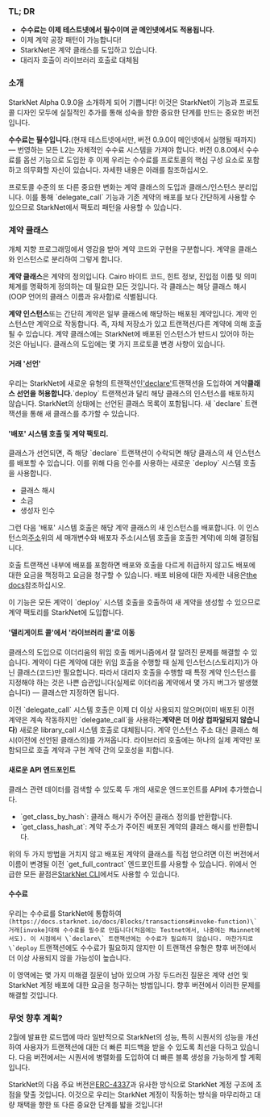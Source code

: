 ### TL; DR

* **수수료는 이제 테스트넷에서 필수이며 곧 메인넷에서도 적용됩니다.**
* 이제 계약 공장 패턴이 가능합니다!
* StarkNet은 계약 클래스를 도입하고 있습니다.
* 대리자 호출이 라이브러리 호출로 대체됨

### 소개

StarkNet Alpha 0.9.0을 소개하게 되어 기쁩니다! 이것은 StarkNet이 기능과 프로토콜 디자인 모두에 실질적인 추가를 통해 성숙을 향한 중요한 단계를 만드는 중요한 버전입니다.

**수수료는 필수입니다.**(현재 테스트넷에서만, 버전 0.9.0이 메인넷에서 실행될 때까지) — 번영하는 모든 L2는 자체적인 수수료 시스템을 가져야 합니다. 버전 0.8.0에서 수수료를 옵션 기능으로 도입한 후 이제 우리는 수수료를 프로토콜의 핵심 구성 요소로 포함하고 의무화할 자신이 있습니다. 자세한 내용은 아래를 참조하십시오.

프로토콜 수준의 또 다른 중요한 변화는 계약 클래스의 도입과 클래스/인스턴스 분리입니다. 이를 통해 \`delegate_call\` 기능과 기존 계약의 배포를 보다 간단하게 사용할 수 있으므로 StarkNet에서 팩토리 패턴을 사용할 수 있습니다.

### 계약 클래스

개체 지향 프로그래밍에서 영감을 받아 계약 코드와 구현을 구분합니다. 계약을 클래스와 인스턴스로 분리하여 그렇게 합니다.

**계약 클래스**은 계약의 정의입니다. Cairo 바이트 코드, 힌트 정보, 진입점 이름 및 의미 체계를 명확하게 정의하는 데 필요한 모든 것입니다. 각 클래스는 해당 클래스 해시(OOP 언어의 클래스 이름과 유사함)로 식별됩니다.

**계약 인스턴스**또는 간단히 계약은 일부 클래스에 해당하는 배포된 계약입니다. 계약 인스턴스만 계약으로 작동합니다. 즉, 자체 저장소가 있고 트랜잭션/다른 계약에 의해 호출될 수 있습니다. 계약 클래스에는 StarkNet에 배포된 인스턴스가 반드시 있어야 하는 것은 아닙니다. 클래스의 도입에는 몇 가지 프로토콜 변경 사항이 있습니다.

#### 거래 '선언'

우리는 StarkNet에 새로운 유형의 트랜잭션인['declare'](https://docs.starknet.io/docs/Blocks/transactions#declare-transaction)트랜잭션을 도입하여 계약**클래스 선언을 허용합니다.**\`deploy\` 트랜잭션과 달리 해당 클래스의 인스턴스를 배포하지 않습니다. StarkNet의 상태에는 선언된 클래스 목록이 포함됩니다. 새 \`declare\` 트랜잭션을 통해 새 클래스를 추가할 수 있습니다.

#### '배포' 시스템 호출 및 계약 팩토리.

클래스가 선언되면, 즉 해당 \`declare\` 트랜잭션이 수락되면 해당 클래스의 새 인스턴스를 배포할 수 있습니다. 이를 위해 다음 인수를 사용하는 새로운 \`deploy\` 시스템 호출을 사용합니다.

* 클래스 해시
* 소금
* 생성자 인수

그런 다음 '배포' 시스템 호출은 해당 계약 클래스의 새 인스턴스를 배포합니다. 이 인스턴스의[주소](https://docs.starknet.io/docs/Contracts/contract-address)위의 세 매개변수와 배포자 주소(시스템 호출을 호출한 계약)에 의해 결정됩니다.

호출 트랜잭션 내부에 배포를 포함하면 배포와 호출을 다르게 취급하지 않고도 배포에 대한 요금을 책정하고 요금을 청구할 수 있습니다. 배포 비용에 대한 자세한 내용은[the docs](https://docs.starknet.io/docs/Fees/fee-mechanism#deployed-contracts)참조하십시오.

이 기능은 모든 계약이 \`deploy\` 시스템 호출을 호출하여 새 계약을 생성할 수 있으므로 계약 팩토리를 StarkNet에 도입합니다.

#### '델리게이트 콜'에서 '라이브러리 콜'로 이동

클래스의 도입으로 이더리움의 위임 호출 메커니즘에서 잘 알려진 문제를 해결할 수 있습니다. 계약이 다른 계약에 대한 위임 호출을 수행할 때 실제 인스턴스(스토리지)가 아닌 클래스(코드)만 필요합니다. 따라서 대리자 호출을 수행할 때 특정 계약 인스턴스를 지정해야 하는 것은 나쁜 습관입니다(실제로 이더리움 계약에서 몇 가지 버그가 발생했습니다) — 클래스만 지정하면 됩니다.

이전 \`delegate_call\` 시스템 호출은 이제 더 이상 사용되지 않으며(이미 배포된 이전 계약은 계속 작동하지만 \`delegate_call\`을 사용하는**계약은 더 이상 컴파일되지 않습니다**) 새로운 library_call 시스템 호출로 대체됩니다. 계약 인스턴스 주소 대신 클래스 해시(이전에 선언된 클래스의)를 가져옵니다. 라이브러리 호출에는 하나의 실제 계약만 포함되므로 호출 계약과 구현 계약 간의 모호성을 피합니다.

#### 새로운 API 엔드포인트

클래스 관련 데이터를 검색할 수 있도록 두 개의 새로운 엔드포인트를 API에 추가했습니다.

* \`get_class_by_hash\`: 클래스 해시가 주어진 클래스 정의를 반환합니다.
* \`get_class_hash_at\`: 계약 주소가 주어진 배포된 계약의 클래스 해시를 반환합니다.

위의 두 가지 방법을 거치지 않고 배포된 계약의 클래스를 직접 얻으려면 이전 버전에서 이름이 변경될 이전 \`get_full_contract\` 엔드포인트를 사용할 수 있습니다. 위에서 언급한 모든 끝점은[StarkNet CLI](https://docs.starknet.io/docs/CLI/commands)에서도 사용할 수 있습니다.

#### 수수료

우리는 수수료를 StarkNet에 통합하여 ``(https://docs.starknet.io/docs/Blocks/transactions#invoke-function)\` 거래[invoke]대해 수수료를 필수로 만듭니다(처음에는 Testnet에서, 나중에는 Mainnet에서도). 이 시점에서 \`declare\` 트랜잭션에는 수수료가 필요하지 않습니다. 마찬가지로 \`deploy`` 트랜잭션에도 수수료가 필요하지 않지만 이 트랜잭션 유형은 향후 버전에서 더 이상 사용되지 않을 가능성이 높습니다.

이 영역에는 몇 가지 미해결 질문이 남아 있으며 가장 두드러진 질문은 계약 선언 및 StarkNet 계정 배포에 대한 요금을 청구하는 방법입니다. 향후 버전에서 이러한 문제를 해결할 것입니다.

### 무엇 향후 계획?

2월[](https://medium.com/starkware/starknet-on-to-the-next-challenge-96a39de7717)에 발표한 로드맵에 따라 일반적으로 StarkNet의 성능, 특히 시퀀서의 성능을 개선하여 사용자가 트랜잭션에 대한 더 빠른 피드백을 받을 수 있도록 최선을 다하고 있습니다. 다음 버전에서는 시퀀서에 병렬화를 도입하여 더 빠른 블록 생성을 가능하게 할 계획입니다.

StarkNet의 다음 주요 버전은[ERC-4337](https://medium.com/infinitism/erc-4337-account-abstraction-without-ethereum-protocol-changes-d75c9d94dc4a)과 유사한 방식으로 StarkNet 계정 구조에 초점을 맞출 것입니다. 이것으로 우리는 StarkNet 계정이 작동하는 방식을 마무리하고 대량 채택을 향한 또 다른 중요한 단계를 밟을 것입니다!